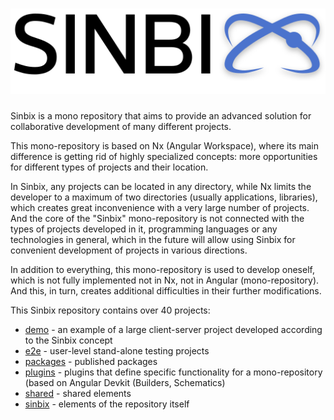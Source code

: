 # ![Logo](shared/public/logo/logo-text-shade.svg)

Sinbix is ​​a mono repository that aims to provide an advanced solution for collaborative development of many different projects.

This mono-repository is based on Nx (Angular Workspace), where its main difference is getting rid of highly specialized concepts: more opportunities for different types of projects and their location.

In Sinbix, any projects can be located in any directory, while Nx limits the developer to a maximum of two directories (usually applications, libraries), which creates great inconvenience with a very large number of projects. And the core of the "Sinbix" mono-repository is not connected with the types of projects developed in it, programming languages ​​or any technologies in general, which in the future will allow using Sinbix for convenient development of projects in various directions.

In addition to everything, this mono-repository is used to develop oneself, which is not fully implemented not in Nx, not in Angular (mono-repository). And this, in turn, creates additional difficulties in their further modifications.

This Sinbix repository contains over 40 projects:

- [demo](demo) - an example of a large client-server project developed according to the Sinbix concept
- [e2e](e2e) - user-level stand-alone testing projects
- [packages](packages) - published packages
- [plugins](plugins) - plugins that define specific functionality for a mono-repository (based on Angular Devkit (Builders, Schematics)
- [shared](shared) - shared elements
- [sinbix](sinbix) - elements of the repository itself
